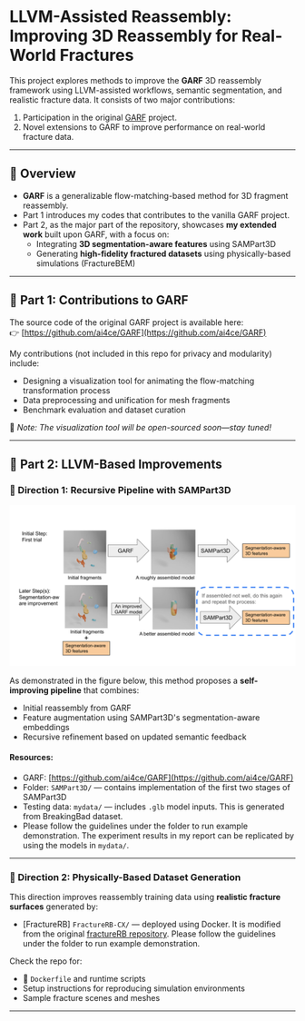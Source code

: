 # LLVM-Assisted Reassembly: Improving 3D Reassembly for Real-World Fractures

This project explores methods to improve the **GARF** 3D reassembly framework using LLVM-assisted workflows, semantic segmentation, and realistic fracture data. It consists of two major contributions:

1. Participation in the original [GARF](https://github.com/ai4ce/GARF) project.
2. Novel extensions to GARF to improve performance on real-world fracture data.

---

## 📌 Overview

- **GARF** is a generalizable flow-matching-based method for 3D fragment reassembly.
- Part 1 introduces my codes that contributes to the vanilla GARF project.
- Part 2, as the major part of the repository, showcases **my extended work** built upon GARF, with a focus on:
  - Integrating **3D segmentation-aware features** using SAMPart3D
  - Generating **high-fidelity fractured datasets** using physically-based simulations (FractureBEM)

---

## 🧩 Part 1: Contributions to GARF

The source code of the original GARF project is available here:  
👉 [https://github.com/ai4ce/GARF](https://github.com/ai4ce/GARF)

My contributions (not included in this repo for privacy and modularity) include:
- Designing a visualization tool for animating the flow-matching transformation process
- Data preprocessing and unification for mesh fragments
- Benchmark evaluation and dataset curation

🚧 *Note: The visualization tool will be open-sourced soon—stay tuned!*

---

## 🔁 Part 2: LLVM-Based Improvements

### 🔷 Direction 1: Recursive Pipeline with SAMPart3D
<!-- ![Architecture Overview](images/archi.png) -->
<img src="images/archi.png" width="600">

As demonstrated in the figure below, this method proposes a **self-improving pipeline** that combines:
- Initial reassembly from GARF
- Feature augmentation using SAMPart3D's segmentation-aware embeddings
- Recursive refinement based on updated semantic feedback



#### Resources:
- GARF: [https://github.com/ai4ce/GARF](https://github.com/ai4ce/GARF)
- Folder: `SAMPart3D/` — contains implementation of the first two stages of SAMPart3D
- Testing data: `mydata/` — includes `.glb` model inputs. This is generated from BreakingBad dataset. 
- Please follow the guidelines under the folder to run example demonstration. The experiment results in my report can be replicated by using the models in `mydata/`.

---

### 🔷 Direction 2: Physically-Based Dataset Generation

This direction improves reassembly training data using **realistic fracture surfaces** generated by:
- [FractureRB] `FractureRB-CX/` — deployed using Docker. It is modified from the original [fractureRB repository](https://github.com/david-hahn/FractureRB). Please follow the guidelines under the folder to run example demonstration.

Check the repo for:
- 🐳 `Dockerfile` and runtime scripts
- Setup instructions for reproducing simulation environments
- Sample fracture scenes and meshes

---